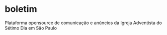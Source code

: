 # boletim
Plataforma opensource de comunicação e anúncios da Igreja Adventista do Sétimo Dia em São Paulo
